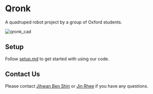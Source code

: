 # Qronk

A quadruped robot project by a group of Oxford students.

![qronk_cad](documents/media/qronk_cad.png)

## Setup

Follow [setup.md](documents/setup.md) to get started with using our code.

## Contact Us

Please contact [Jihwan Ben Shin](mailto:jihwan.shin@sjc.ox.ac.uk) or [Jin Rhee](mailto:jin.rhee@sjc.ox.ac.uk) if you have any questions.
